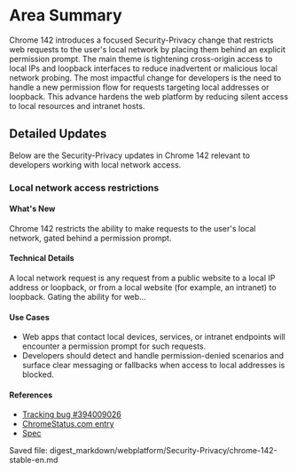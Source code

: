 # Area Summary

Chrome 142 introduces a focused Security-Privacy change that restricts web requests to the user's local network by placing them behind an explicit permission prompt. The main theme is tightening cross-origin access to local IPs and loopback interfaces to reduce inadvertent or malicious local network probing. The most impactful change for developers is the need to handle a new permission flow for requests targeting local addresses or loopback. This advance hardens the web platform by reducing silent access to local resources and intranet hosts.

## Detailed Updates

Below are the Security-Privacy updates in Chrome 142 relevant to developers working with local network access.

### Local network access restrictions

#### What's New
Chrome 142 restricts the ability to make requests to the user's local network, gated behind a permission prompt.

#### Technical Details
A local network request is any request from a public website to a local IP address or loopback, or from a local website (for example, an intranet) to loopback. Gating the ability for web...

#### Use Cases
- Web apps that contact local devices, services, or intranet endpoints will encounter a permission prompt for such requests.
- Developers should detect and handle permission-denied scenarios and surface clear messaging or fallbacks when access to local addresses is blocked.

#### References
- [Tracking bug #394009026](https://issues.chromium.org/issues/394009026)  
- [ChromeStatus.com entry](https://chromestatus.com/feature/5152728072060928)  
- [Spec](https://wicg.github.io/local-network-access)

Saved file: digest_markdown/webplatform/Security-Privacy/chrome-142-stable-en.md